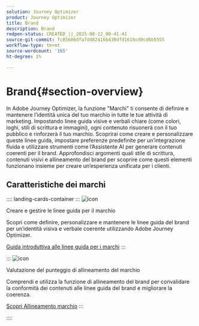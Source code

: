 ```yaml
---
solution: Journey Optimizer
product: Journey Optimizer
title: Brand
description: Brand
redpen-status: CREATED_||_2025-08-12_00-41-41
source-git-commit: fc85686dfa7d482416b439dfd1610cd0cd6b5555
workflow-type: tm+mt
source-wordcount: '165'
ht-degree: 1%

---
```



# Brand{#section-overview}

In Adobe Journey Optimizer, la funzione &quot;Marchi&quot; ti consente di definire e mantenere l’identità unica del tuo marchio in tutte le tue attività di marketing. Impostando linee guida visive e verbali chiare (come colori, loghi, stili di scrittura e immagini), ogni contenuto risuonerà con il tuo pubblico e rinforzerà il tuo marchio. Scoprirai come creare e personalizzare queste linee guida, impostare preferenze predefinite per un’integrazione fluida e utilizzare strumenti come l’Assistente AI per generare contenuti coerenti per il brand. Approfondisci argomenti quali stile di scrittura, contenuti visivi e allineamento del brand per scoprire come questi elementi funzionano insieme per creare un’esperienza unificata per i clienti.

## Caratteristiche dei marchi

:::: landing-cards-container
:::
![icon](https://cdn.experienceleague.adobe.com/icons/circle-play.svg)

Creare e gestire le linee guida per il marchio

Scopri come definire, personalizzare e mantenere le linee guida del brand per un’identità visiva e verbale coerente utilizzando Adobe Journey Optimizer.

[Guida introduttiva alle linee guida per i marchi](../using/content-management/brands.md)
:::

:::
![icon](https://cdn.experienceleague.adobe.com/icons/list-check.svg)

Valutazione del punteggio di allineamento del marchio

Comprendi e utilizza la funzione di allineamento del brand per convalidare la conformità dei contenuti alle linee guida del brand e migliorare la coerenza.

[Scopri Allineamento marchio](../using/content-management/brands-score.md)
:::

::::
